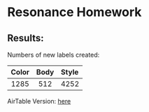 # Resonance Homework 

## Results: 

Numbers of new labels created: 

Color            |  Body        | Style 
:-------------------------:|:-------------------------:|:-------------------------
  1285  |  512 | 4252

AirTable Version: [here](https://airtable.com/invite/l?inviteId=invvHxAAd2x4pHVb2&inviteToken=2a034a45b244fb63c1eadaf597fe403d94ff58ac3bcd979f7fd64e497ee4e1a2)